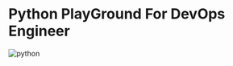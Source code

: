# **Python PlayGround For DevOps Engineer**



![python](https://res.cloudinary.com/teepublic/image/private/s--utFHwaqg--/t_Resized%20Artwork/c_fit,g_north_west,h_954,w_954/co_191919,e_outline:35/co_191919,e_outline:inner_fill:35/co_ffffff,e_outline:35/co_ffffff,e_outline:inner_fill:35/co_bbbbbb,e_outline:3:1000/c_mpad,g_center,h_1260,w_1260/b_rgb:eeeeee/c_limit,f_auto,h_313,q_90,w_313/v1506410394/production/designs/1930449_1)
